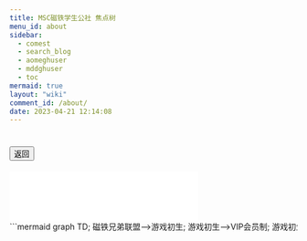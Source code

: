 ```yaml
---
title: MSC磁铁学生公社 焦点树
menu_id: about
sidebar:
  - comest
  - search_blog
  - aomeghuser
  - mddghuser
  - toc
mermaid: true
layout: "wiki"
comment_id: /about/
date: 2023-04-21 12:14:08
---
```

# <button class="bttn-slant bttn-lg bttn-primary" onclick="location.href='index'">返回</button>


<audio id="audio" src="r01.wav"></audio>
<script type="text/javascript">
function play(){
    document.getElementById("audio").play();
}
</script>
<div style="height: 600px;overflow:auto;white-space: nowrap;" >
<iframe frameborder="no" border="0" marginwidth="0" marginheight="0" width=330 height=86 src="//music.163.com/outchain/player?type=2&id=1973141814&auto=1&height=66"></iframe>
<div style="width: 2000px" onclick="play();">
```mermaid
graph TD;
磁铁兄弟联盟-->游戏初生;
游戏初生-->VIP会员制;
游戏初生-->组织社员问题;
组织社员问题-->同学联合;
同学联合-->走向毁灭;
组织社员问题-->历史兴趣同好会;
游戏初生-->接纳新社员;
VIP会员制-->人员清单;
人员清单-->更新清单;
更新清单-->不平等化;
VIP会员制-->CTXD仓库;
CTXD仓库-->磁铁开发部;
VIP会员制-->游戏仓库;
游戏仓库-->游戏清单;
游戏清单-->重心转移;
磁铁开发部-->重心转移;
不平等化-->审视不平等;
重心转移-->审视不平等;
接纳新成员-->接触A;
接纳新成员-->接触B;
接纳新成员-->接触C;
接纳新成员-->接触D;
接纳新成员-->接触E;
接纳新成员-->接触F;
接触A-->扩大规模;
接触B-->扩大规模;
接触C-->扩大规模;
接触D-->扩大规模;
接触E-->扩大规模;
接触F-->接纳先进社员;
接纳先进社员-->重视科教;
历史兴趣同好会-->各抒己见;
扩大规模-->各抒己见;
各抒己见-->政治色彩;
政治色彩-->走向民主;
政治色彩-->向右走;
走向民主-->矛盾激化;
走向民主-->走向联合;
走向联合-->磁铁民主会议;
走向民主-.互斥.-向右走
磁铁民主会议-->磁铁国际;
磁铁国际-->磁铁学生公社;
矛盾激化-->权力斗争;
权力斗争-->极左思潮;
权力斗争-->团结在旗帜下;
团结在旗帜下-->磁铁团结协定;
极左思潮-->安那其运动;
极左思潮-->托派;
极左思潮-->斯派;
安那其运动-->回归初心;
托派-->磁铁左翼联盟;
托派-.互斥.-斯派;
斯派-->磁铁左翼联盟;
向右走-->国社;
向右走-->极端仇视主义;
国社-->团结协定;
极端仇视主义-->磁铁兄弟会;
扩大不平等-->走向解体;
扩大不平等-.互斥.-否定不平等;
审视不平等-->扩大不平等;
审视不平等-->否定不平等;
审视不平等-->科技进步;
否定不平等-->性别积极平权;
性别积极平权-->极左思潮;
各抒己见-->学术色彩;
学术色彩-->学术进步;
重视科教-->学术进步;
学术进步-->科技统合;
学术进步-->学术统合;
学术进步-->磁铁开发部机构化;
科技统合-->时代前进!;
学术统合-->时代前进!;
磁铁开发部机构化-->时代前进!;
```
</div></div>
